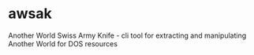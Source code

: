 # awsak
Another World Swiss Army Knife - cli tool for extracting and manipulating Another World for DOS resources
